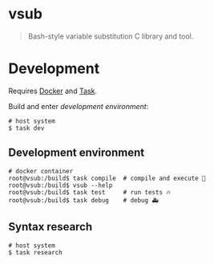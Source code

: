 # vsub

> Bash-style variable substitution C library and tool.


# Development

Requires [Docker](https://www.docker.com) and [Task](https://taskfile.dev).

Build and enter *development environment*:

```shell
# host system
$ task dev
```

## Development environment

```shell
# docker container
root@vsub:/build$ task compile  # compile and execute 🚀
root@vsub:/build$ vsub --help
root@vsub:/build$ task test     # run tests 🔥
root@vsub:/build$ task debug    # debug 🚑
```

## Syntax research

```shell
# host system
$ task research
```
